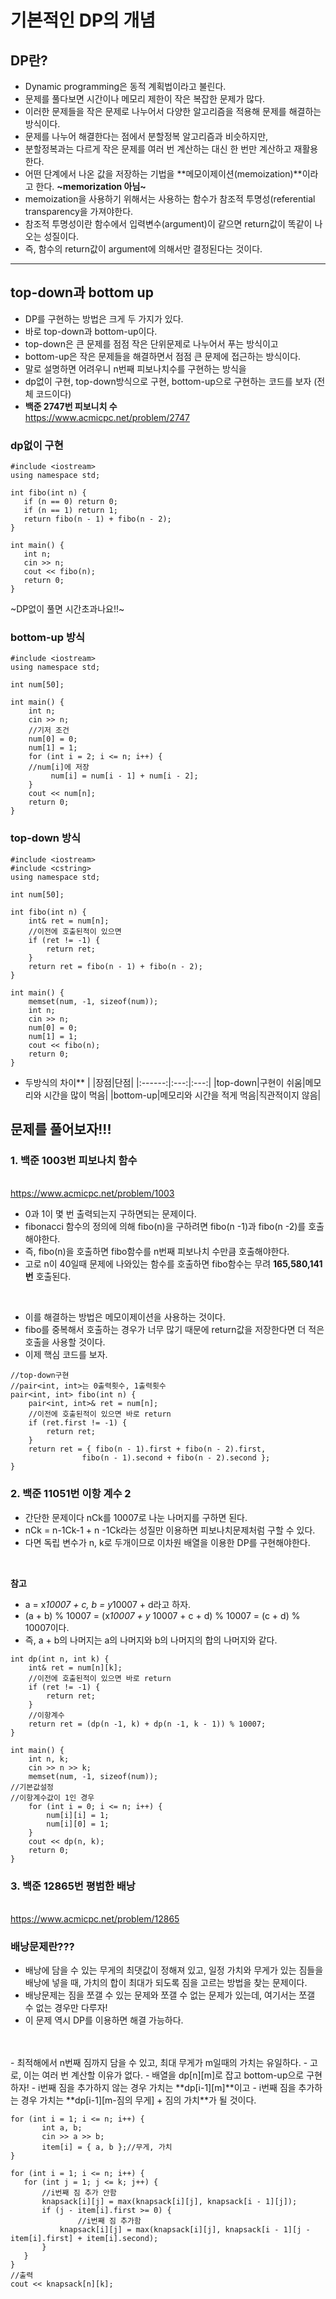 # 기본적인 DP의 개념
 
## DP란?
 - Dynamic programming은 동적 계획법이라고 불린다.
 - 문제를 풀다보면 시간이나 메모리 제한이 작은 복잡한 문제가 많다.
 - 이러한 문제들을 작은 문제로 나누어서 다양한 알고리즘을 적용해 문제를 해결하는 방식이다.
 - 문제를 나누어 해결한다는 점에서 분할정복 알고리즘과 비슷하지만,
 - 분할정복과는 다르게 작은 문제를 여러 번 계산하는 대신 한 번만 계산하고 재활용한다.
 - 어떤 단계에서 나온 값을 저장하는 기법을 **메모이제이션(memoization)**이라고 한다. **~memorization 아님~**
 - memoization을 사용하기 위해서는 사용하는 함수가 참조적 투명성(referential transparency을 가져야한다.
 - 참조적 투명성이란 함수에서 입력변수(argument)이 같으면 return값이 똑같이 나오는 성질이다.
 - 즉, 함수의 return값이 argument에 의해서만 결정된다는 것이다.
 
 ---
 
## top-down과 bottom up
 - DP를 구현하는 방법은 크게 두 가지가 있다.
 - 바로 top-down과 bottom-up이다. 
 - top-down은 큰 문제를 점점 작은 단위문제로 나누어서 푸는 방식이고
 - bottom-up은 작은 문제들을 해결하면서 점점 큰 문제에 접근하는 방식이다.
 - 말로 설명하면 어려우니 n번째 피보나치수를 구현하는 방식을 
 - dp없이 구현, top-down방식으로 구현, bottom-up으로 구현하는 코드를 보자 (전체 코드이다)
 - **백준 2747번 피보니치 수**
 <br/><https://www.acmicpc.net/problem/2747>
 
 ### dp없이 구현
 
 ```
#include <iostream>
using namespace std;

int fibo(int n) {
	if (n == 0) return 0;
	if (n == 1) return 1;
	return fibo(n - 1) + fibo(n - 2);
}

int main() {
	int n;
	cin >> n;
	cout << fibo(n);
	return 0;
}

```

~DP없이 풀면 시간초과나요!!~

 ### bottom-up 방식
 
 ```
#include <iostream>
using namespace std;

int num[50];

int main() {
	 int n;
	 cin >> n;
	 //기저 조건
	 num[0] = 0;
	 num[1] = 1;
	 for (int i = 2; i <= n; i++) {
	 //num[i]에 저장
		  num[i] = num[i - 1] + num[i - 2];
	 }
	 cout << num[n];
	 return 0;
}

```
### top-down 방식

```
#include <iostream>
#include <cstring>
using namespace std;

int num[50];

int fibo(int n) {
	int& ret = num[n];
	//이전에 호출된적이 있으면
	if (ret != -1) {
		return ret;
	}
	return ret = fibo(n - 1) + fibo(n - 2);
}

int main() {
	memset(num, -1, sizeof(num));
	int n;
	cin >> n;
	num[0] = 0;
	num[1] = 1;
	cout << fibo(n);
	return 0;
}

```

- 두방식의 차이**
	| |장점|단점|
	|:------:|:---:|:---:|
	|top-down|구현이 쉬움|메모리와 시간을 많이 먹음|
	|bottom-up|메모리와 시간을 적게 먹음|직관적이지 않음|

## 문제를 풀어보자!!!
 
### 1. 백준 1003번 피보나치 함수
<br/> <https://www.acmicpc.net/problem/1003>

 - 0과 1이 몇 번 출력되는지 구하면되는 문제이다.
 - fibonacci 함수의 정의에 의해 fibo(n)을 구하려면 fibo(n -1)과 fibo(n -2)를 호출해야한다.
 - 즉, fibo(n)을 호출하면 fibo함수를 n번째 피보나치 수만큼 호출해야한다. 
 - 고로 n이 40일때 문제에 나와있는 함수를 호출하면 fibo함수는 무려 **165,580,141번** 호출된다. 
 <br/>
 
 
 - 이를 해결하는 방법은 메모이제이션을 사용하는 것이다.
 - fibo를 중복해서 호출하는 경우가 너무 많기 때문에 return값을 저장한다면 더 적은 호출을 사용할 것이다.
 - 이제 핵심 코드를 보자.
	 
```
//top-down구현
//pair<int, int>는 0출력횟수, 1출력횟수
pair<int, int> fibo(int n) {
	pair<int, int>& ret = num[n];
	//이전에 호출된적이 있으면 바로 return
	if (ret.first != -1) {
		return ret;
	}
	return ret = { fibo(n - 1).first + fibo(n - 2).first, 
				fibo(n - 1).second + fibo(n - 2).second };
}

```

### 2. 백준 11051번 이항 계수 2
 - 간단한 문제이다 nCk를 10007로 나눈 나머지를 구하면 된다.
 - nCk = n-1Ck-1 + n -1Ck라는 성질만 이용하면 피보나치문제처럼 구할 수 있다.
 - 다면 독립 변수가 n, k로 두개이므로 이차원 배열을 이용한 DP를 구현해야한다.
 <br/>
 
 **참고**
 - a = x*10007 + c, b = y*10007 + d라고 하자. 
 - (a + b) % 10007 = (x*10007 + y* 10007 + c + d) % 10007 = (c + d) % 10007이다.
 - 즉, a + b의 나머지는 a의 나머지와 b의 나머지의 합의 나머지와 같다.
 
``` 
int dp(int n, int k) {
	int& ret = num[n][k];
	//이전에 호출된적이 있으면 바로 return
	if (ret != -1) {
		return ret;
	}
	//이항계수
	return ret = (dp(n -1, k) + dp(n -1, k - 1)) % 10007;
}

int main() {
	int n, k;
	cin >> n >> k;
	memset(num, -1, sizeof(num));
//기본값설정
//이항계수값이 1인 경우
	for (int i = 0; i <= n; i++) {
		num[i][i] = 1;
		num[i][0] = 1;
	}
	cout << dp(n, k);
	return 0;
}

```

### 3. 백준 12865번 평범한 배낭
 <br/><https://www.acmicpc.net/problem/12865>

### 배낭문제란???
 - 배낭에 담을 수 있는 무게의 최댓값이 정해져 있고, 일정 가치와 무게가 있는 짐들을 배낭에 넣을 때, 가치의 합이 최대가 되도록 짐을 고르는 방법을 찾는 문제이다.
 - 배낭문제는 짐을 쪼갤 수 있는 문제와 쪼갤 수 없는 문제가 있는데, 여기서는 쪼갤 수 없는 경우만 다루자!
 - 이 문제 역시 DP를 이용하면 해결 가능하다.
<br/>
<br/>
- 최적해에서 n번째 짐까지 담을 수 있고, 최대 무게가 m일때의 가치는 유일하다.
- 고로, 이는 여러 번 계산할 이유가 없다.
- 배열을 dp[n][m]로 잡고 bottom-up으로 구현하자!
- i번째 짐을 추가하지 않는 경우 가치는 **dp[i-1][m]**이고 
- i번째 짐을 추가하는 경우 가치는 **dp[i-1][m-짐의 무게] + 짐의 가치**가 될 것이다.
 
 
 ```
for (int i = 1; i <= n; i++) {
        int a, b;
        cin >> a >> b;
        item[i] = { a, b };//무게, 가치
}

for (int i = 1; i <= n; i++) {
    for (int j = 1; j <= k; j++) {
        //i번째 짐 추가 안함
        knapsack[i][j] = max(knapsack[i][j], knapsack[i - 1][j]);
        if (j - item[i].first >= 0) {
                //i번째 짐 추가함
            knapsack[i][j] = max(knapsack[i][j], knapsack[i - 1][j - item[i].first] + item[i].second);
        }
    }
}
//출력
cout << knapsack[n][k];
```
    

